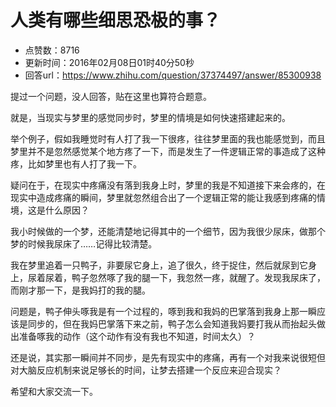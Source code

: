 # 人类有哪些细思恐极的事？
- 点赞数：8716
- 更新时间：2016年02月08日01时40分50秒
- 回答url：https://www.zhihu.com/question/37374497/answer/85300938
<body>
 <p data-pid="PKjpCGSC">提过一个问题，没人回答，贴在这里也算符合题意。</p>
 <p data-pid="Gp4jRLnO">就是，当现实与梦里的感觉同步时，梦里的情境是如何快速搭建起来的。</p>
 <p data-pid="APvxXZ27">举个例子，假如我睡觉时有人打了我一下很疼，往往梦里面的我也能感觉到，而且梦里并不是忽然感觉某个地方疼了一下，而是发生了一件逻辑正常的事造成了这种疼，比如梦里也有人打了我一下。</p>
 <p data-pid="vm9wfDgJ">疑问在于，在现实中疼痛没有落到我身上时，梦里的我是不知道接下来会疼的，在现实中造成疼痛的瞬间，梦里就忽然组合出了一个逻辑正常的能让我感到疼痛的情境，这是什么原因？</p>
 <p data-pid="kWUsYqTH">我小时候做的一个梦，还能清楚地记得其中的一个细节，因为我很少尿床，做那个梦的时候我尿床了……记得比较清楚。</p>
 <p data-pid="oFMlfV1c">我在梦里追着一只鸭子，非要尿它身上，追了很久，终于捉住，然后就尿到它身上，尿着尿着，鸭子忽然啄了我的腿一下，我忽然一疼，就醒了。发现我尿床了，而刚才那一下，是我妈打的我的腿。</p>
 <p data-pid="GNeNY8pt">问题是，鸭子伸头啄我是有一个过程的，啄到我和我妈的巴掌落到我身上那一瞬应该是同步的，但在我妈巴掌落下来之前，鸭子怎么会知道我妈要打我从而抬起头做出准备啄我的动作（这个动作有没有我也不知道，时间太久）？</p>
 <p data-pid="okR3cP1-">还是说，其实那一瞬间并不同步，是先有现实中的疼痛，再有一个对我来说很短但对大脑反应机制来说足够长的时间，让梦去搭建一个反应来迎合现实？</p>
 <p data-pid="NVvZnUMy">希望和大家交流一下。</p>
</body>